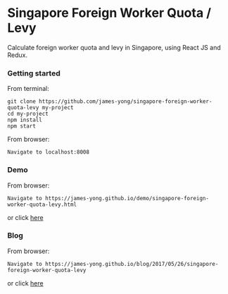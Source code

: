 # Singapore Foreign Worker Quota / Levy
Calculate foreign worker quota and levy in Singapore, using React JS and Redux.


### Getting started

From terminal:
```
git clone https://github.com/james-yong/singapore-foreign-worker-quota-levy my-project
cd my-project
npm install
npm start
```

From browser:
```
Navigate to localhost:8008
```


### Demo

From browser:
```
Navigate to https://james-yong.github.io/demo/singapore-foreign-worker-quota-levy.html
```
or click [here](https://james-yong.github.io/demo/singapore-foreign-worker-quota-levy.html)


### Blog

From browser:
```
Navigate to https://james-yong.github.io/blog/2017/05/26/singapore-foreign-worker-quota-levy
```
or click [here](https://james-yong.github.io/blog/2017/05/26/singapore-foreign-worker-quota-levy)
